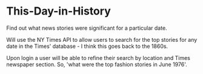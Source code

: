 # This-Day-in-History
Find out what news stories were significant for a particular date. 

Will use the NY Times API to allow users to search for the top stories for any date in the Times' database - I think this goes back to the 1860s. 

Upon login a user will be able to refine their search by location and Times newspaper section. So, 'what were the top fashion stories in June 1976'. 
